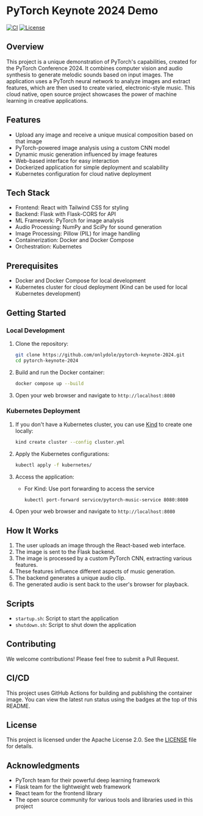 # PyTorch Keynote 2024 Demo

[![CI](https://github.com/onlydole/pytorch-keynote-2024/actions/workflows/build.yml/badge.svg)](https://github.com/onlydole/pytorch-keynote-2024/actions/workflows/build.yml)
[![License](https://img.shields.io/badge/License-Apache%202.0-blue.svg)](https://opensource.org/licenses/Apache-2.0)

## Overview

This project is a unique demonstration of PyTorch's capabilities, created for the PyTorch Conference 2024.
It combines computer vision and audio synthesis to generate melodic sounds based on input images.
The application uses a PyTorch neural network to analyze images and extract features, which are then used to create varied, electronic-style music.
This cloud native, open source project showcases the power of machine learning in creative applications.

## Features

- Upload any image and receive a unique musical composition based on that image
- PyTorch-powered image analysis using a custom CNN model
- Dynamic music generation influenced by image features
- Web-based interface for easy interaction
- Dockerized application for simple deployment and scalability
- Kubernetes configuration for cloud native deployment

## Tech Stack

- Frontend: React with Tailwind CSS for styling
- Backend: Flask with Flask-CORS for API
- ML Framework: PyTorch for image analysis
- Audio Processing: NumPy and SciPy for sound generation
- Image Processing: Pillow (PIL) for image handling
- Containerization: Docker and Docker Compose
- Orchestration: Kubernetes

## Prerequisites

- Docker and Docker Compose for local development
- Kubernetes cluster for cloud deployment (Kind can be used for local Kubernetes development)

## Getting Started

### Local Development

1. Clone the repository:

   ```sh
   git clone https://github.com/onlydole/pytorch-keynote-2024.git
   cd pytorch-keynote-2024
   ```

2. Build and run the Docker container:

   ```sh
   docker compose up --build
   ```

3. Open your web browser and navigate to `http://localhost:8080`

### Kubernetes Deployment

1. If you don't have a Kubernetes cluster, you can use [Kind](https://kind.sigs.k8s.io/) to create one locally:

   ```sh
   kind create cluster --config cluster.yml
   ```

2. Apply the Kubernetes configurations:

   ```sh
   kubectl apply -f kubernetes/
   ```

3. Access the application:
   - For Kind: Use port forwarding to access the service

     ```sh
     kubectl port-forward service/pytorch-music-service 8080:8080
     ```

4. Open your web browser and navigate to `http://localhost:8080`

## How It Works

1. The user uploads an image through the React-based web interface.
2. The image is sent to the Flask backend.
3. The image is processed by a custom PyTorch CNN, extracting various features.
4. These features influence different aspects of music generation.
5. The backend generates a unique audio clip.
6. The generated audio is sent back to the user's browser for playback.

## Scripts

- `startup.sh`: Script to start the application
- `shutdown.sh`: Script to shut down the application

## Contributing

We welcome contributions! Please feel free to submit a Pull Request.

## CI/CD

This project uses GitHub Actions for building and publishing the container image. You can view the latest run status using the badges at the top of this README.

## License

This project is licensed under the Apache License 2.0. See the [LICENSE](LICENSE) file for details.

## Acknowledgments

- PyTorch team for their powerful deep learning framework
- Flask team for the lightweight web framework
- React team for the frontend library
- The open source community for various tools and libraries used in this project
